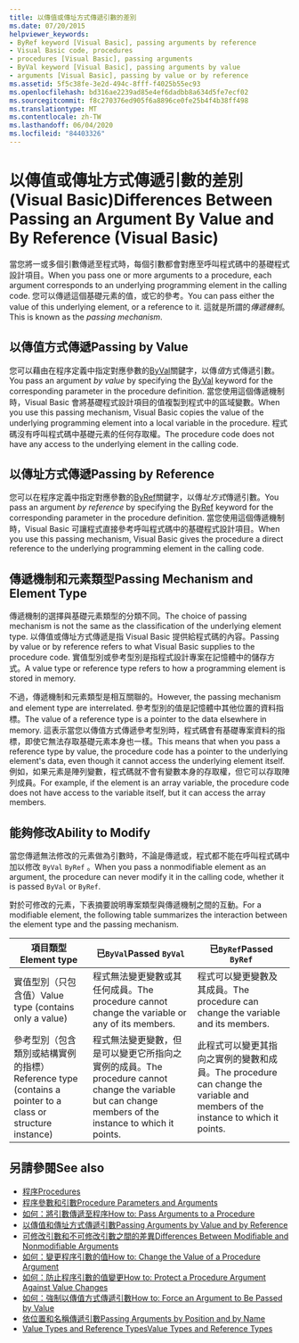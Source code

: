 ```yaml
---
title: 以傳值或傳址方式傳遞引數的差別
ms.date: 07/20/2015
helpviewer_keywords:
- ByRef keyword [Visual Basic], passing arguments by reference
- Visual Basic code, procedures
- procedures [Visual Basic], passing arguments
- ByVal keyword [Visual Basic], passing arguments by value
- arguments [Visual Basic], passing by value or by reference
ms.assetid: 5f5c38fe-3e2d-494c-8fff-f4025b55ec93
ms.openlocfilehash: bd316ae2239ad85e4ef6dadbb8a634d5fe7ecf02
ms.sourcegitcommit: f8c270376ed905f6a8896ce0fe25b4f4b38ff498
ms.translationtype: MT
ms.contentlocale: zh-TW
ms.lasthandoff: 06/04/2020
ms.locfileid: "84403326"
---
```

# <a name="differences-between-passing-an-argument-by-value-and-by-reference-visual-basic"></a><span data-ttu-id="5e7b8-102">以傳值或傳址方式傳遞引數的差別 (Visual Basic)</span><span class="sxs-lookup"><span data-stu-id="5e7b8-102">Differences Between Passing an Argument By Value and By Reference (Visual Basic)</span></span>
<span data-ttu-id="5e7b8-103">當您將一或多個引數傳遞至程式時，每個引數都會對應至呼叫程式碼中的基礎程式設計項目。</span><span class="sxs-lookup"><span data-stu-id="5e7b8-103">When you pass one or more arguments to a procedure, each argument corresponds to an underlying programming element in the calling code.</span></span> <span data-ttu-id="5e7b8-104">您可以傳遞這個基礎元素的值，或它的參考。</span><span class="sxs-lookup"><span data-stu-id="5e7b8-104">You can pass either the value of this underlying element, or a reference to it.</span></span> <span data-ttu-id="5e7b8-105">這就是所謂的*傳遞機制*。</span><span class="sxs-lookup"><span data-stu-id="5e7b8-105">This is known as the *passing mechanism*.</span></span>  
  
## <a name="passing-by-value"></a><span data-ttu-id="5e7b8-106">以傳值方式傳遞</span><span class="sxs-lookup"><span data-stu-id="5e7b8-106">Passing by Value</span></span>  
 <span data-ttu-id="5e7b8-107">您可以藉由在程序定義中指定對應參數的[ByVal](../../../language-reference/modifiers/byval.md)關鍵字，以傳*值*方式傳遞引數。</span><span class="sxs-lookup"><span data-stu-id="5e7b8-107">You pass an argument *by value* by specifying the [ByVal](../../../language-reference/modifiers/byval.md) keyword for the corresponding parameter in the procedure definition.</span></span> <span data-ttu-id="5e7b8-108">當您使用這個傳遞機制時，Visual Basic 會將基礎程式設計項目的值複製到程式中的區域變數。</span><span class="sxs-lookup"><span data-stu-id="5e7b8-108">When you use this passing mechanism, Visual Basic copies the value of the underlying programming element into a local variable in the procedure.</span></span> <span data-ttu-id="5e7b8-109">程式碼沒有呼叫程式碼中基礎元素的任何存取權。</span><span class="sxs-lookup"><span data-stu-id="5e7b8-109">The procedure code does not have any access to the underlying element in the calling code.</span></span>  
  
## <a name="passing-by-reference"></a><span data-ttu-id="5e7b8-110">以傳址方式傳遞</span><span class="sxs-lookup"><span data-stu-id="5e7b8-110">Passing by Reference</span></span>  
 <span data-ttu-id="5e7b8-111">您可以在程序定義中指定對應參數的[ByRef](../../../language-reference/modifiers/byref.md)關鍵字，以傳*址方式*傳遞引數。</span><span class="sxs-lookup"><span data-stu-id="5e7b8-111">You pass an argument *by reference* by specifying the [ByRef](../../../language-reference/modifiers/byref.md) keyword for the corresponding parameter in the procedure definition.</span></span> <span data-ttu-id="5e7b8-112">當您使用這個傳遞機制時，Visual Basic 可讓程式直接參考呼叫程式碼中的基礎程式設計項目。</span><span class="sxs-lookup"><span data-stu-id="5e7b8-112">When you use this passing mechanism, Visual Basic gives the procedure a direct reference to the underlying programming element in the calling code.</span></span>  
  
## <a name="passing-mechanism-and-element-type"></a><span data-ttu-id="5e7b8-113">傳遞機制和元素類型</span><span class="sxs-lookup"><span data-stu-id="5e7b8-113">Passing Mechanism and Element Type</span></span>  
 <span data-ttu-id="5e7b8-114">傳遞機制的選擇與基礎元素類型的分類不同。</span><span class="sxs-lookup"><span data-stu-id="5e7b8-114">The choice of passing mechanism is not the same as the classification of the underlying element type.</span></span> <span data-ttu-id="5e7b8-115">以傳值或傳址方式傳遞是指 Visual Basic 提供給程式碼的內容。</span><span class="sxs-lookup"><span data-stu-id="5e7b8-115">Passing by value or by reference refers to what Visual Basic supplies to the procedure code.</span></span> <span data-ttu-id="5e7b8-116">實值型別或參考型別是指程式設計專案在記憶體中的儲存方式。</span><span class="sxs-lookup"><span data-stu-id="5e7b8-116">A value type or reference type refers to how a programming element is stored in memory.</span></span>  
  
 <span data-ttu-id="5e7b8-117">不過，傳遞機制和元素類型是相互關聯的。</span><span class="sxs-lookup"><span data-stu-id="5e7b8-117">However, the passing mechanism and element type are interrelated.</span></span> <span data-ttu-id="5e7b8-118">參考型別的值是記憶體中其他位置的資料指標。</span><span class="sxs-lookup"><span data-stu-id="5e7b8-118">The value of a reference type is a pointer to the data elsewhere in memory.</span></span> <span data-ttu-id="5e7b8-119">這表示當您以傳值方式傳遞參考型別時，程式碼會有基礎專案資料的指標，即使它無法存取基礎元素本身也一樣。</span><span class="sxs-lookup"><span data-stu-id="5e7b8-119">This means that when you pass a reference type by value, the procedure code has a pointer to the underlying element's data, even though it cannot access the underlying element itself.</span></span> <span data-ttu-id="5e7b8-120">例如，如果元素是陣列變數，程式碼就不會有變數本身的存取權，但它可以存取陣列成員。</span><span class="sxs-lookup"><span data-stu-id="5e7b8-120">For example, if the element is an array variable, the procedure code does not have access to the variable itself, but it can access the array members.</span></span>  
  
## <a name="ability-to-modify"></a><span data-ttu-id="5e7b8-121">能夠修改</span><span class="sxs-lookup"><span data-stu-id="5e7b8-121">Ability to Modify</span></span>  
 <span data-ttu-id="5e7b8-122">當您傳遞無法修改的元素做為引數時，不論是傳遞或，程式都不能在呼叫程式碼中加以修改 `ByVal` `ByRef` 。</span><span class="sxs-lookup"><span data-stu-id="5e7b8-122">When you pass a nonmodifiable element as an argument, the procedure can never modify it in the calling code, whether it is passed `ByVal` or `ByRef`.</span></span>  
  
 <span data-ttu-id="5e7b8-123">對於可修改的元素，下表摘要說明專案類型與傳遞機制之間的互動。</span><span class="sxs-lookup"><span data-stu-id="5e7b8-123">For a modifiable element, the following table summarizes the interaction between the element type and the passing mechanism.</span></span>  
  
|<span data-ttu-id="5e7b8-124">項目類型</span><span class="sxs-lookup"><span data-stu-id="5e7b8-124">Element type</span></span>|<span data-ttu-id="5e7b8-125">已`ByVal`</span><span class="sxs-lookup"><span data-stu-id="5e7b8-125">Passed `ByVal`</span></span>|<span data-ttu-id="5e7b8-126">已`ByRef`</span><span class="sxs-lookup"><span data-stu-id="5e7b8-126">Passed `ByRef`</span></span>|  
|------------------|--------------------|--------------------|  
|<span data-ttu-id="5e7b8-127">實值型別（只包含值）</span><span class="sxs-lookup"><span data-stu-id="5e7b8-127">Value type (contains only a value)</span></span>|<span data-ttu-id="5e7b8-128">程式無法變更變數或其任何成員。</span><span class="sxs-lookup"><span data-stu-id="5e7b8-128">The procedure cannot change the variable or any of its members.</span></span>|<span data-ttu-id="5e7b8-129">程式可以變更變數及其成員。</span><span class="sxs-lookup"><span data-stu-id="5e7b8-129">The procedure can change the variable and its members.</span></span>|  
|<span data-ttu-id="5e7b8-130">參考型別（包含類別或結構實例的指標）</span><span class="sxs-lookup"><span data-stu-id="5e7b8-130">Reference type (contains a pointer to a class or structure instance)</span></span>|<span data-ttu-id="5e7b8-131">程式無法變更變數，但是可以變更它所指向之實例的成員。</span><span class="sxs-lookup"><span data-stu-id="5e7b8-131">The procedure cannot change the variable but can change members of the instance to which it points.</span></span>|<span data-ttu-id="5e7b8-132">此程式可以變更其指向之實例的變數和成員。</span><span class="sxs-lookup"><span data-stu-id="5e7b8-132">The procedure can change the variable and members of the instance to which it points.</span></span>|  
  
## <a name="see-also"></a><span data-ttu-id="5e7b8-133">另請參閱</span><span class="sxs-lookup"><span data-stu-id="5e7b8-133">See also</span></span>

- [<span data-ttu-id="5e7b8-134">程序</span><span class="sxs-lookup"><span data-stu-id="5e7b8-134">Procedures</span></span>](./index.md)
- [<span data-ttu-id="5e7b8-135">程序參數和引數</span><span class="sxs-lookup"><span data-stu-id="5e7b8-135">Procedure Parameters and Arguments</span></span>](./procedure-parameters-and-arguments.md)
- [<span data-ttu-id="5e7b8-136">如何：將引數傳遞至程序</span><span class="sxs-lookup"><span data-stu-id="5e7b8-136">How to: Pass Arguments to a Procedure</span></span>](./how-to-pass-arguments-to-a-procedure.md)
- [<span data-ttu-id="5e7b8-137">以傳值和傳址方式傳遞引數</span><span class="sxs-lookup"><span data-stu-id="5e7b8-137">Passing Arguments by Value and by Reference</span></span>](./passing-arguments-by-value-and-by-reference.md)
- [<span data-ttu-id="5e7b8-138">可修改引數和不可修改引數之間的差異</span><span class="sxs-lookup"><span data-stu-id="5e7b8-138">Differences Between Modifiable and Nonmodifiable Arguments</span></span>](./differences-between-modifiable-and-nonmodifiable-arguments.md)
- [<span data-ttu-id="5e7b8-139">如何：變更程序引數的值</span><span class="sxs-lookup"><span data-stu-id="5e7b8-139">How to: Change the Value of a Procedure Argument</span></span>](./how-to-change-the-value-of-a-procedure-argument.md)
- [<span data-ttu-id="5e7b8-140">如何：防止程序引數的值變更</span><span class="sxs-lookup"><span data-stu-id="5e7b8-140">How to: Protect a Procedure Argument Against Value Changes</span></span>](./how-to-protect-a-procedure-argument-against-value-changes.md)
- [<span data-ttu-id="5e7b8-141">如何：強制以傳值方式傳遞引數</span><span class="sxs-lookup"><span data-stu-id="5e7b8-141">How to: Force an Argument to Be Passed by Value</span></span>](./how-to-force-an-argument-to-be-passed-by-value.md)
- [<span data-ttu-id="5e7b8-142">依位置和名稱傳遞引數</span><span class="sxs-lookup"><span data-stu-id="5e7b8-142">Passing Arguments by Position and by Name</span></span>](./passing-arguments-by-position-and-by-name.md)
- [<span data-ttu-id="5e7b8-143">Value Types and Reference Types</span><span class="sxs-lookup"><span data-stu-id="5e7b8-143">Value Types and Reference Types</span></span>](../data-types/value-types-and-reference-types.md)
